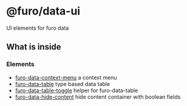 # @furo/data-ui

UI elements for furo data


## What is inside

### Elements

- [furo-data-context-menu](https://components.furo.pro/?t=FuroDataContextMenu) a context menu 
- [furo-data-table](https://components.furo.pro/?t=FuroDataTable) type based data table
- [furo-data-table-toggle](https://components.furo.pro/?t=FuroDataTableToggle) helper for furo-data-table 
- [furo-data-hide-content](https://components.furo.pro/?t=FuroDataHideContent) hide content container with boolean fields
